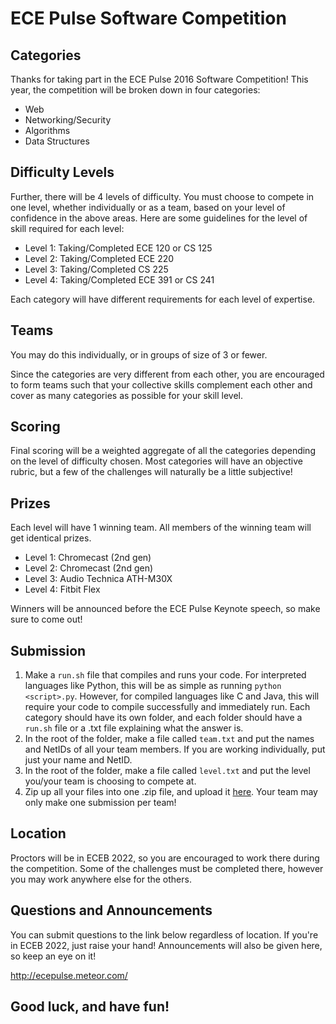 # ECE Pulse Software Competition

## Categories

Thanks for taking part in the ECE Pulse 2016 Software Competition! This year, the competition will be broken down in four categories: 
  * Web
  * Networking/Security
  * Algorithms
  * Data Structures

## Difficulty Levels

Further, there will be 4 levels of difficulty. You must choose to compete in one level, whether individually or as a team, based on your level of confidence in the above areas. Here are some guidelines for the level of skill required for each level: 
  * Level 1: Taking/Completed ECE 120 or CS 125
  * Level 2: Taking/Completed ECE 220
  * Level 3: Taking/Completed CS 225
  * Level 4: Taking/Completed ECE 391 or CS 241

Each category will have different requirements for each level of expertise.

## Teams

You may do this individually, or in groups of size of 3 or fewer.

Since the categories are very different from each other, you are encouraged to form teams such that your collective skills complement each other and cover as many categories as possible for your skill level.

## Scoring

Final scoring will be a weighted aggregate of all the categories depending on the level of difficulty chosen. Most categories will have an objective rubric, but a few of the challenges will naturally be a little subjective!

## Prizes

Each level will have 1 winning team. All members of the winning team will get identical prizes.

* Level 1: Chromecast (2nd gen)
* Level 2: Chromecast (2nd gen)
* Level 3: Audio Technica ATH-M30X
* Level 4: Fitbit Flex

Winners will be announced before the ECE Pulse Keynote speech, so make sure to come out!

## Submission

  1. Make a `run.sh` file that compiles and runs your code. For interpreted languages like Python, this will be as simple as running `python <script>.py`. However, for compiled languages like C and Java, this will require your code to compile successfully and immediately run. Each category should have its own folder, and each folder should have a `run.sh` file or a .txt file explaining what the answer is.
  3. In the root of the folder, make a file called `team.txt` and put the names and NetIDs of all your team members. If you are working individually, put just your name and NetID. 
  3. In the root of the folder, make a file called `level.txt` and put the level you/your team is choosing to compete at.
  4. Zip up all your files into one .zip file, and upload it [here](https://www.dropbox.com/request/PCcceSKpvpWtYMW4rVS9). Your team may only make one submission per team!


## Location

Proctors will be in ECEB 2022, so you are encouraged to work there during the competition. Some of the challenges must be completed there, however you may work anywhere else for the others.

## Questions and Announcements

You can submit questions to the link below regardless of location. If you're in ECEB 2022, just raise your hand! Announcements will also be given here, so keep an eye on it!

http://ecepulse.meteor.com/

## Good luck, and have fun!
